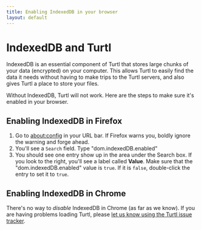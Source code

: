 ```yaml
---
title: Enabling IndexedDB in your browser
layout: default
---
```


IndexedDB and Turtl
===================
IndexedDB is an essential component of Turtl that stores large chunks of your
data (encrypted) on your computer. This allows Turtl to easily find the data it
needs without having to make trips to the Turtl servers, and also gives Turtl a
place to store your files.

Without IndexedDB, Turtl will not work. Here are the steps to make sure it's
enabled in your browser.

## Enabling IndexedDB in Firefox

1. Go to [about:config](about:config) in your URL bar. If Firefox warns you,
boldly ignore the warning and forge ahead.
1. You'll see a `Search` field. Type "dom.indexedDB.enabled"
1. You should see one entry show up in the area under the Search box. If you
look to the right, you'll see a label called __Value__. Make sure that the
"dom.indexedDB.enabled" value is `true`. If it is `false`, double-click the
entry to set it to `true`.

## Enabling IndexedDB in Chrome

There's no way to *disable* IndexedDB in Chrome (as far as we know). If you are
having problems loading Turtl, please [let us know using the Turtl issue tracker](https://github.com/turtl/js/issues).

